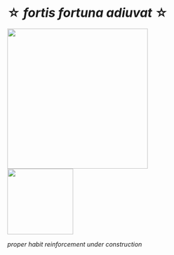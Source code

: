 # ☆ *fortis fortuna adiuvat* ☆

<img src="https://media0.giphy.com/media/v1.Y2lkPTc5MGI3NjExemFnOGp5Y2Flb2wxaDAydmxlYWs0dGdzbTc0MTd5amgzN2xzNDlqdCZlcD12MV9pbnRlcm5hbF9naWZfYnlfaWQmY3Q9Zw/13HBDT4QSTpveU/giphy.webp" width="320" />

<div>
  <img src="https://media.tenor.com/LR2p2oOvN6IAAAAM/spacefrogunion-newjeans-hanni.gif.webp" width="150">
  
  *proper habit reinforcement under construction*
</div>
